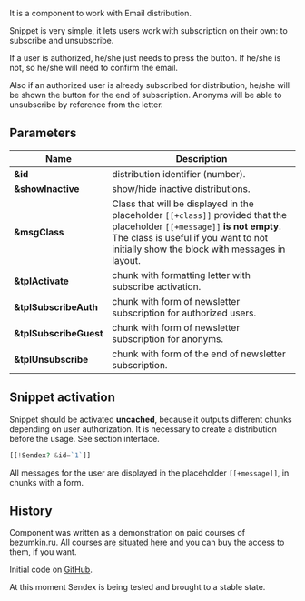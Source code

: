 It is a component to work with Email distribution.

Snippet is very simple, it lets users work with subscription on their own: to subscribe and unsubscribe.

If a user is authorized, he/she just needs to press the button. If he/she is not, so he/she will need to confirm the email.

Also if an authorized user is already subscribed for distribution, he/she will be shown the button for the end of subscription. Anonyms will be able to unsubscribe by reference from the letter.

## Parameters

Name              | Description
------------------|----------------------------------
**&id**           | distribution identifier (number).
**&showInactive** | show/hide inactive distributions.
| **&msgClass**         | Class that will be displayed in the placeholder `[[+class]]` provided that the placeholder `[[+message]]` **is not empty**. The class is useful if you want to not initially show the block with messages in layout.
**&tplActivate**        | chunk with formatting letter with subscribe activation.
**&tplSubscribeAuth**   | chunk with form of newsletter subscription for authorized users.
**&tplSubscribeGuest**  | chunk with form of newsletter subscription for anonyms.
**&tplUnsubscribe**     | chunk with form of the end of newsletter subscription.

## Snippet activation

Snippet should be activated **uncached**, because it outputs different chunks depending on user authorization. It is necessary to create a distribution before the usage. See section interface.

```php
[[!Sendex? &id=`1`]]
```

All messages for the user are displayed in the placeholder `[[+message]]`, in chunks with a form.

## History

Component was written as a demonstration on paid courses of bezumkin.ru.
All courses [are situated here][1] and you can buy the access to them, if you want.

Initial code on [GitHub][2].

At this moment Sendex is being tested and brought to a stable state.

[1]: http://bezumkin.ru/training/course1/
[2]: https://github.com/bezumkin/Sendex
